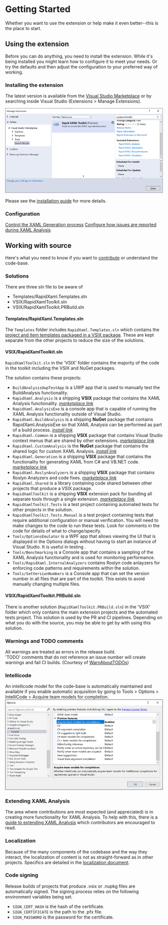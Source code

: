 # Getting Started

Whether you want to use the extension or help make it even better--this is the place to start.

## Using the extension

Before you can do anything, you need to install the extension.
While it's being installed you might learn how to configure it to meet your needs. Or try the defaults and then adjust the configuration to your preferred way of working.

### Installing the extension

The latest version is available from the [Visual Studio Marketplace](https://marketplace.visualstudio.com/items?itemName=MattLaceyLtd.RapidXamlToolkit) or by searching inside Visual Studio (Extensions > Manage Extensions).

![Manage Extensions search dialog showing the Rapid XAML Toolkit listing](./Assets/extension-search-dialog.png)

Please see the [installation guide](installation.md) for more details.

### Configuration

[Control the XAML Generation process](./configuration.md)
[Configure how issues are reported during XAML Analysis](./configuring-analysis.md)

## Working with source

Here's what you need to know if you want to [contribute](../CONTRIBUTING.md) or understand the code-base.

### Solutions

There are three sln file to be aware of

- Templates/RapidXaml.Templates.sln
- VSIX/RapidXamlToolkit.sln
- VSIX/RapidXamlToolkit.PRBuild.sln

####  Templates/RapidXaml.Templates.sln

The `Templates` folder includes `RapidXaml.Templates.sln` which contains the [project and item templates packaged in a VSIX package](https://marketplace.visualstudio.com/items?itemName=MattLaceyLtd.RapidXamlTemplates).
These are kept separate from the other projects to reduce the size of the solutions.

#### VSIX/RapidXamlToolkit.sln

`RapidXamlToolkit.sln` in the 'VSIX' folder contains the majority of the code in the toolkit including the VSIX and NuGet packages.

The solution contains these projects:

- `BuildAnalysisUwpTestApp` is a UWP app that is used to manually test the BuildAnalysis functionality.
- `RapidXaml.Analysis` is a shipping **VSIX** package that contains the XAML Analysis functionality. _[marketplace link](https://marketplace.visualstudio.com/items?itemName=MattLaceyLtd.RapidXamlAnalysis)_
- `RapidXaml.AnalysisExe` is a console app that is capable of running the XAML Analysis functionality outside of Visual Studio.
- `RapidXaml.BuildAnalysis` is a shipping **NuGet** package that contains RapidXaml.AnalysisExe so that XAML Analysis can be performed as part of a build process. _[install link](https://www.nuget.org/packages/RapidXaml.BuildAnalysis/)_
- `RapidXaml.Common` is a shipping **VSIX** package that contains Visual Studio context menus that are shared by other extensions. _[marketplace link](https://marketplace.visualstudio.com/items?itemName=MattLaceyLtd.RapidXamlCommon)_
- `RapidXaml.CustomAnalysis` is the **NuGet** package that contains the shared logic for custom XAML Analysis. _[install link](https://www.nuget.org/packages/RapidXaml.CustomAnalysis/)_
- `RapidXaml.Generation` is a shipping **VSIX** package that contains the functionality for generating XAML from C# and VB.NET code. _[marketplace link](https://marketplace.visualstudio.com/items?itemName=MattLaceyLtd.RapidXamlGeneration)_
- `RapidXaml.RoslynAnalyzers` is a shipping **VSIX** package that contains Roslyn Analyzers and code fixes. _[marketplace link](https://marketplace.visualstudio.com/items?itemName=MattLaceyLtd.RapidXamlRoslynAnalyzers)_
- `RapidXaml.Shared` is a library containing code shared between other projects that produce a VSIX package.
- `RapidXamlToolkit` is a shipping **VSIX** extension pack for bundling all separate tools through a single extension. _[marketplace link](https://marketplace.visualstudio.com/items?itemName=MattLaceyLtd.RapidXamlToolkit)_
- `RapidXamlToolkit.Tests` is a test project containing automated tests for other projects in the solution.
- `RapidXamlToolkit.Tests.Manual` is a test project containing tests that require additional configuration or manual verification. You will need to make changes to the code to run these tests. Look for comments in the code for details of what to change/specify.
- `Tools/OptionsEmulator` is a WPF app that allows viewing the UI that is displayed in the Options dialogs without having to start an instance of Visual Studio. It is useful in testing .
- `Tools/Benchmarking` is a Console app that contains a sampling of the XAML Analysis functionality and is used for monitoring performance.
- `Tools/RapidXaml.InternalAnalyzers` contains Roslyn code anlayzers for enforcing code patterns and requirements within the solution.
- `Tools/SetVersionNumbers` is a Console app that can set the version number in all files that are part of the toolkit. This exists to avoid manually changing multiple files.

#### VSIX/RapidXamlToolkit.PRBuild.sln

There is another solution (`RapidXamlToolkit.PRBuild.sln`) in the 'VSIX' folder which only contains the main extension projects and the automated tests project. This solution is used by the PR and CI pipelines. Depending on what you do with the source, you _may_ be able to get by with using this solution.

### Warnings and TODO comments

All warnings are treated as errors in the release build.  
'TODO' comments that do not reference an issue number will create warnings and fail CI builds. (Courtesy of [WarnAboutTODOs](https://www.nuget.org/packages/WarnAboutTODOs/))

### Intellicode

An intellicode model for the code-base is automatically maintained and available if you enable automatic acquisition by going to Tools > Options > IntelliCode > Acquire team models for completion.  
![options setting for enabling intellicode model](./Assets/enable-intellicode.png)

### Extending XAML Analysis

The area where contributions are most expected (and appreciated) is in creating more functionality for XAML Analysis. To help with this, there is a [guide to extending XAML Analysis](./extending-xaml-analysis.md) which contributors are encouraged to read.

### Localization

Because of the many components of the codebase and the way they interact, the localization of content is not as straight-forward as in other projects. Specifics are detailed in the [localization document](./localization.md).

### Code signing

Release builds of projects that produce .vsix or .nupkg files are automatically signed. The signing process relies on the following environment variables being set.

- `SIGN_CERT_HASH` is the hash of the certificate.
- `SIGN_CERTIFICATE` is the path to the .pfx file.
- `SIGN_PASSWORD` is the password for the certificate.

